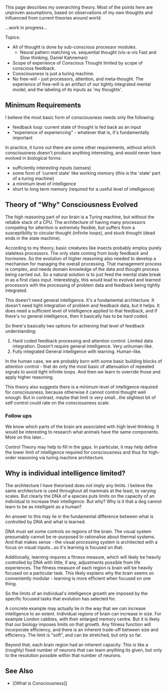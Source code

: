This page describes my overarching theory. Most of the points here are unproven assumptions, based on observations of my own thoughts and influenced from current theories around world.

...work in progress...

Topics:
* All of thought is done by sub-conscious processor modules.
   * Neural pattern matching vs. sequential thought  (vis-a-vis Fast and Slow thinking, Daniel Kahneman)
* Scope of experience of Conscious Thought limited by scope of conscious feedback.
* Consciousness is just a turing machine.
* No free-will - just processors, attention, and meta-thought. The experience of free-will is an artifact of our tightly integrated mental model, and the labeling of its inputs as 'my thoughts'.

## Minimum Requirements
I believe the most basic form of consciousness needs only the following:
* feedback loop: current state of thought is fed back as an input
* "experience of experiencing" - whatever that is, it's fundamentally important

In practice, it turns out there are some other requirements, without which consciousness doesn't produce anything interesting, and would never have evolved in biological forms:
* sufficiently interesting inputs (senses)
* some form of 'current state' like working memory (this is the 'state' part of a turing machine)
* a minimum level of intelligence
* short to long term memory (required for a useful level of intelligence)

## Theory of "Why" Consciousness Evolved
The high reasoning part of our brain is a Turing machine, but without the reliable stack of a CPU. The architecture of having many processors competing for attention is extremely flexible, but suffers from a susceptibility to circular thought (infinite loops), and stuck thought (dead ends in the state machine).

According to my theory, basic creatures like insects probably employ purely stateless processors. The only state coming from body feedback and hormones. So the evolution of higher reasoning also needed to develop a mechanism for managing the overall processing. That management process is complex, and needs domain knowledge of the data and thought process being carried out. So a natural solution is to just feed the mental state break in as a first class input. Interestingly, this would lead to evolved and learned processors with the processing of problem data and feedback being tightly integrated. 

This doesn't need general intelligence. It's a fundamental architecture. It doesn't need tight integration of problem and feedback data, but it helps. It does need a sufficient level of intelligence applied to that feedback, and if there's no general intelligence, then it basically has to be hard coded. 

So there's basically two options for achieving that level of feedback understanding:
1. Hard coded feedback processing and attention control. Limited data integration. Doesn't require general intelligence. Very unhuman-like. 
2. Fully integrated General intelligence with learning. Human-like. 

In the human case, we are probably born with some basic building blocks of attention control - that do only the most basic of attenuation of repeated signals to avoid tight infinite loops. And then we learn to override those and apply higher reasoning. 

This theory also suggests there is a minimum level of intelligence required for consciousness, because otherwise it cannot control thought well enough. But in contrast, maybe that limit is very small...the slightest bit of self control could rate on the consciousness scale. 

### Follow ups
We know which parts of the brain are associated with high level thinking. It would be interesting to research what animals have the same components. More on this later...

Control Theory may help to fill in the gaps. In particular, it may help define the lower limit of intelligence required for consciousness and thus for high-order reasoning via turing machine architecture.

## Why is individual intelligence limited?
The architecture I have theorised does not imply any limits. I believe the same architecture is used throughout all mammals at the least, to varying scales. But clearly the DNA of a species puts limits on the capacity of an individual to increase their intelligence. But why? Why is it that a dog cannot learn to be as intelligent as a human? 

An answer to this may lie in the fundamental difference between what is controlled by DNA and what is learned. 

DNA must set some controls on regions of the brain. The visual system presumably cannot be re-purposed to rationalise about thermal systems. And that makes sense - the visual processing system is architected with a focus on visual inputs...so it's learning is focused on that. 

Additionally, learning requires a fitness measure, which will likely be heavily controlled by DNA with little, if any, adjustments possible from life experiences. The fitness measure of each region is brain will be heavily focused on a particular task. This likely explains why the brain seems so conveniently modular - learning is more efficient when focused on one thing.

So the limits of an individual's intelligence growth are imposed by the specific focused tasks that evolution has selected for.

A concrete example may actually lie in the way that we _can_ increase intelligence to an extent. Individual regions of brain can increase in size. For example London cabbies, with their enlarged memory centre. But it is likely that our biology imposes limits on that growth. Any fitness function will incorporate efficiency, and there is an inherent trade-off between size and efficiency. The limit is "soft", and can be stretched, but only so far. 

Beyond that, each brain region had an inherent capacity. This is like a (roughly) fixed number of neurons that can learn anything its given, but only to the resolution possible within that number of neurons. 

## See Also
* [[What is Consciousness]]